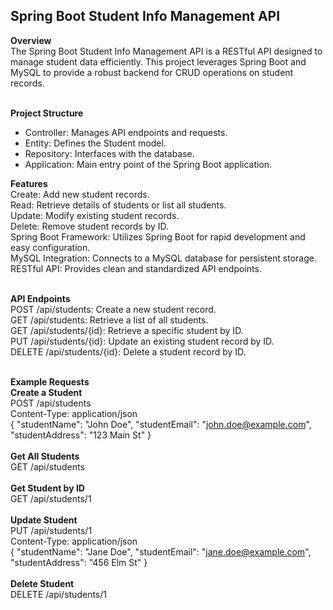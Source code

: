 ## Spring Boot Student Info Management API
**Overview**<br>
The Spring Boot Student Info Management API is a RESTful API designed to manage student data efficiently.
This project leverages Spring Boot and MySQL to provide a robust backend for CRUD operations on student records.<br><br>

**Project Structure**<br>
- Controller: Manages API endpoints and requests.<br>
- Entity: Defines the Student model.<br>
- Repository: Interfaces with the database.<br>
- Application: Main entry point of the Spring Boot application.<br>

**Features**<br>
Create: Add new student records.<br>
Read: Retrieve details of students or list all students.<br>
Update: Modify existing student records.<br>
Delete: Remove student records by ID.<br>
Spring Boot Framework: Utilizes Spring Boot for rapid development and easy configuration.<br>
MySQL Integration: Connects to a MySQL database for persistent storage.<br>
RESTful API: Provides clean and standardized API endpoints.<br><br>

**API Endpoints**<br>
POST /api/students: Create a new student record.<br>
GET /api/students: Retrieve a list of all students.<br>
GET /api/students/{id}: Retrieve a specific student by ID.<br>
PUT /api/students/{id}: Update an existing student record by ID.<br>
DELETE /api/students/{id}: Delete a student record by ID.<br><br>

**Example Requests**<br>
**Create a Student**<br>
POST /api/students<br>
Content-Type: application/json<br>
{
  "studentName": "John Doe",
  "studentEmail": "john.doe@example.com",
  "studentAddress": "123 Main St"
}
<br><br>
**Get All Students**<br>
GET /api/students
<br><br>
**Get Student by ID**<br>
GET /api/students/1
<br><br>
**Update Student**<br>
PUT /api/students/1 <br>
Content-Type: application/json<br>
{ "studentName": "Jane Doe", "studentEmail": "jane.doe@example.com", "studentAddress": "456 Elm St" }
<br><br>
**Delete Student**<br>
DELETE /api/students/1

